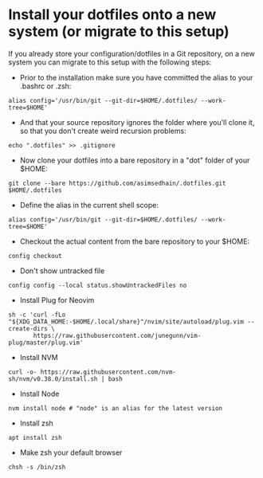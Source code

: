 # Install your dotfiles onto a new system (or migrate to this setup)

If you already store your configuration/dotfiles in a Git repository, on a new system you can migrate to this setup with the following steps:

* Prior to the installation make sure you have committed the alias to your .bashrc or .zsh:

```
alias config='/usr/bin/git --git-dir=$HOME/.dotfiles/ --work-tree=$HOME'
```

* And that your source repository ignores the folder where you'll clone it, so that you don't create weird recursion problems:

```
echo ".dotfiles" >> .gitignore
```

* Now clone your dotfiles into a bare repository in a "dot" folder of your $HOME:

```
git clone --bare https://github.com/asimsedhain/.dotfiles.git $HOME/.dotfiles
```
* Define the alias in the current shell scope:
```
alias config='/usr/bin/git --git-dir=$HOME/.dotfiles/ --work-tree=$HOME'
```
* Checkout the actual content from the bare repository to your $HOME:
```
config checkout
```
* Don't show untracked file
```
config config --local status.showUntrackedFiles no
```
* Install Plug for Neovim
```
sh -c 'curl -fLo "${XDG_DATA_HOME:-$HOME/.local/share}"/nvim/site/autoload/plug.vim --create-dirs \
       https://raw.githubusercontent.com/junegunn/vim-plug/master/plug.vim'
```
* Install NVM
```
curl -o- https://raw.githubusercontent.com/nvm-sh/nvm/v0.38.0/install.sh | bash
```
* Install Node
```
nvm install node # "node" is an alias for the latest version
```
* Install zsh
```
apt install zsh
```
* Make zsh your default browser
```
chsh -s /bin/zsh
```
